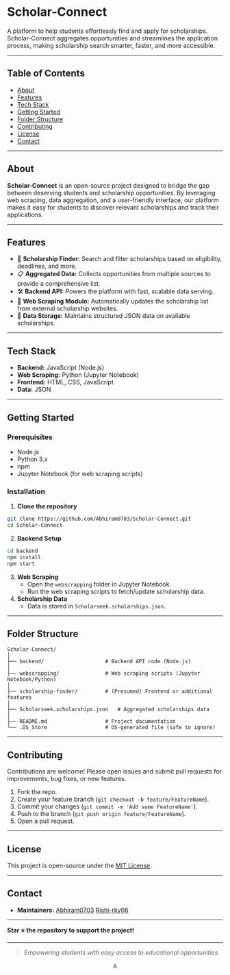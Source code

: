 
# Scholar-Connect

A platform to help students effortlessly find and apply for scholarships. Scholar-Connect aggregates opportunities and streamlines the application process, making scholarship search smarter, faster, and more accessible.

---

## Table of Contents

- [About](#about)
- [Features](#features)
- [Tech Stack](#tech-stack)
- [Getting Started](#getting-started)
- [Folder Structure](#folder-structure)
- [Contributing](#contributing)
- [License](#license)
- [Contact](#contact)

---

## About

**Scholar-Connect** is an open-source project designed to bridge the gap between deserving students and scholarship opportunities. By leveraging web scraping, data aggregation, and a user-friendly interface, our platform makes it easy for students to discover relevant scholarships and track their applications.

---

## Features

- 🔎 **Scholarship Finder:** Search and filter scholarships based on eligibility, deadlines, and more.
- 📋 **Aggregated Data:** Collects opportunities from multiple sources to provide a comprehensive list.
- 🛠️ **Backend API:** Powers the platform with fast, scalable data serving.
- 🤖 **Web Scraping Module:** Automatically updates the scholarship list from external scholarship websites.
- 📂 **Data Storage:** Maintains structured JSON data on available scholarships.

---

## Tech Stack

- **Backend:** JavaScript (Node.js)
- **Web Scraping:** Python (Jupyter Notebook)
- **Frontend:** HTML, CSS, JavaScript
- **Data:** JSON

---

## Getting Started

### Prerequisites

- Node.js
- Python 3.x
- npm
- Jupyter Notebook (for web scraping scripts)


### Installation

1. **Clone the repository**

```bash
git clone https://github.com/Abhiram0703/Scholar-Connect.git
cd Scholar-Connect
```

2. **Backend Setup**

```bash
cd backend
npm install
npm start
```

3. **Web Scraping**
    - Open the `webscrapping` folder in Jupyter Notebook.
    - Run the web scraping scripts to fetch/update scholarship data.
4. **Scholarship Data**
    - Data is stored in `Scholarseek.scholarships.json`.

---

## Folder Structure

```
Scholar-Connect/
│
├── backend/                    # Backend API code (Node.js)
│
├── webscrapping/               # Web scraping scripts (Jupyter Notebook/Python)
│
├── scholarship-finder/         # (Presumed) Frontend or additional features
│
├── Scholarseek.scholarships.json   # Aggregated scholarships data
│
├── README.md                   # Project documentation
└── .DS_Store                   # OS-generated file (safe to ignore)
```


---

## Contributing

Contributions are welcome! Please open issues and submit pull requests for improvements, bug fixes, or new features.

1. Fork the repo.
2. Create your feature branch (`git checkout -b feature/FeatureName`).
3. Commit your changes (`git commit -m 'Add some FeatureName'`).
4. Push to the branch (`git push origin feature/FeatureName`).
5. Open a pull request.

---

## License

This project is open-source under the [MIT License](LICENSE).

---

## Contact

- **Maintainers:**
[Abhiram0703](https://github.com/Abhiram0703)
[Rishi-rky06](https://github.com/Rishi-rky06)

---

**Star ⭐ the repository to support the project!**

---

> _Empowering students with easy access to educational opportunities._

<div style="text-align: center">⁂</div>

[^1]: Scholar-Connect

